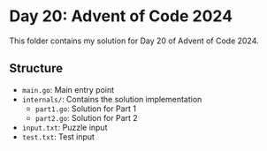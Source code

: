 # Day 20: Advent of Code 2024

This folder contains my solution for Day 20 of Advent of Code 2024.

## Structure
- `main.go`: Main entry point
- `internals/`: Contains the solution implementation
  - `part1.go`: Solution for Part 1
  - `part2.go`: Solution for Part 2
- `input.txt`: Puzzle input
- `test.txt`: Test input
